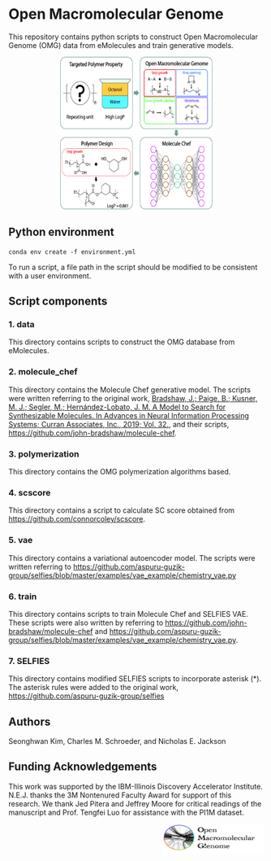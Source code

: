# Open Macromolecular Genome

This repository contains python scripts to construct Open Macromolecular Genome (OMG) data from eMolecules and train generative models.

<p align="center">
<img src="https://github.com/TheJacksonLab/OpenMacromolecularGenome/blob/main/data/figure/schematic_diagram.jpg" width="300" height="300">
</p>

## Python environment
```
conda env create -f environment.yml
```
To run a script, a file path in the script should be modified to be consistent with a user environment.  

## Script components
### 1. data
This directory contains scripts to construct the OMG database from eMolecules.

### 2. molecule_chef 
This directory contains the Molecule Chef generative model. The scripts were written referring to the original work,
[Bradshaw, J.; Paige, B.; Kusner, M. J.; Segler, M.; Hernández-Lobato, J. M. A Model to Search for Synthesizable Molecules. 
In Advances in Neural Information Processing Systems; Curran Associates, Inc., 2019; Vol. 32.](https://arxiv.org/abs/1906.05221), 
and their scripts, https://github.com/john-bradshaw/molecule-chef. 

### 3. polymerization
This directory contains the OMG polymerization algorithms based.

### 4. scscore
This directory contains a script to calculate SC score obtained from https://github.com/connorcoley/scscore.

### 5. vae 
This directory contains a variational autoencoder model. The scripts were written referring to https://github.com/aspuru-guzik-group/selfies/blob/master/examples/vae_example/chemistry_vae.py

### 6. train
This directory contains scripts to train Molecule Chef and SELFIES VAE. These scripts were also written by referring to 
https://github.com/john-bradshaw/molecule-chef and https://github.com/aspuru-guzik-group/selfies/blob/master/examples/vae_example/chemistry_vae.py. 

### 7. SELFIES 
This directory contains modified SELFIES scripts to incorporate asterisk (*). The asterisk rules were added to the original work, https://github.com/aspuru-guzik-group/selfies  

## Authors
Seonghwan Kim, Charles M. Schroeder, and Nicholas E. Jackson

## Funding Acknowledgements
This work was supported by the IBM-Illinois Discovery Accelerator Institute. N.E.J. thanks the 3M Nontenured Faculty Award for support of this research. We thank Jed Pitera and Jeffrey Moore for critical readings of the manuscript and Prof. Tengfei Luo for assistance with the PI1M dataset.

<p align="right">
<img src="https://github.com/TheJacksonLab/OpenMacromolecularGenome/blob/main/data/figure/OMG.png" width="200" height="60"> 
</p>

